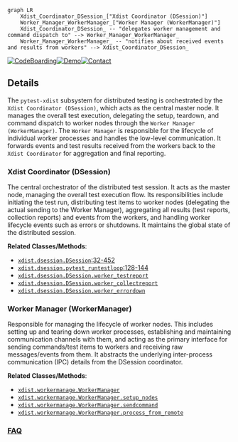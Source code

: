 ```mermaid
graph LR
    Xdist_Coordinator_DSession_["Xdist Coordinator (DSession)"]
    Worker_Manager_WorkerManager_["Worker Manager (WorkerManager)"]
    Xdist_Coordinator_DSession_ -- "delegates worker management and command dispatch to" --> Worker_Manager_WorkerManager_
    Worker_Manager_WorkerManager_ -- "notifies about received events and results from workers" --> Xdist_Coordinator_DSession_
```

[![CodeBoarding](https://img.shields.io/badge/Generated%20by-CodeBoarding-9cf?style=flat-square)](https://github.com/CodeBoarding/GeneratedOnBoardings)[![Demo](https://img.shields.io/badge/Try%20our-Demo-blue?style=flat-square)](https://www.codeboarding.org/demo)[![Contact](https://img.shields.io/badge/Contact%20us%20-%20contact@codeboarding.org-lightgrey?style=flat-square)](mailto:contact@codeboarding.org)

## Details

The `pytest-xdist` subsystem for distributed testing is orchestrated by the `Xdist Coordinator (DSession)`, which acts as the central master node. It manages the overall test execution, delegating the setup, teardown, and command dispatch to worker nodes through the `Worker Manager (WorkerManager)`. The `Worker Manager` is responsible for the lifecycle of individual worker processes and handles the low-level communication. It forwards events and test results received from the workers back to the `Xdist Coordinator` for aggregation and final reporting.

### Xdist Coordinator (DSession)
The central orchestrator of the distributed test session. It acts as the master node, managing the overall test execution flow. Its responsibilities include initiating the test run, distributing test items to worker nodes (delegating the actual sending to the Worker Manager), aggregating all results (test reports, collection reports) and events from the workers, and handling worker lifecycle events such as errors or shutdowns. It maintains the global state of the distributed session.


**Related Classes/Methods**:

- <a href="https://github.com/pytest-dev/pytest-xdist/blob/master/src/xdist/dsession.py#L32-L452" target="_blank" rel="noopener noreferrer">`xdist.dsession.DSession`:32-452</a>
- <a href="https://github.com/pytest-dev/pytest-xdist/blob/master/src/xdist/dsession.py#L128-L144" target="_blank" rel="noopener noreferrer">`xdist.dsession.pytest_runtestloop`:128-144</a>
- <a href="https://github.com/pytest-dev/pytest-xdist/blob/master/src/xdist/dsession.py" target="_blank" rel="noopener noreferrer">`xdist.dsession.DSession.worker_testreport`</a>
- <a href="https://github.com/pytest-dev/pytest-xdist/blob/master/src/xdist/dsession.py" target="_blank" rel="noopener noreferrer">`xdist.dsession.DSession.worker_collectreport`</a>
- <a href="https://github.com/pytest-dev/pytest-xdist/blob/master/src/xdist/dsession.py" target="_blank" rel="noopener noreferrer">`xdist.dsession.DSession.worker_errordown`</a>


### Worker Manager (WorkerManager)
Responsible for managing the lifecycle of worker nodes. This includes setting up and tearing down worker processes, establishing and maintaining communication channels with them, and acting as the primary interface for sending commands/test items to workers and receiving raw messages/events from them. It abstracts the underlying inter-process communication (IPC) details from the DSession coordinator.


**Related Classes/Methods**:

- <a href="https://github.com/pytest-dev/pytest-xdist/blob/master/src/xdist/workermanage.py" target="_blank" rel="noopener noreferrer">`xdist.workermanage.WorkerManager`</a>
- <a href="https://github.com/pytest-dev/pytest-xdist/blob/master/src/xdist/workermanage.py" target="_blank" rel="noopener noreferrer">`xdist.workermanage.WorkerManager.setup_nodes`</a>
- <a href="https://github.com/pytest-dev/pytest-xdist/blob/master/src/xdist/workermanage.py" target="_blank" rel="noopener noreferrer">`xdist.workermanage.WorkerManager.sendcommand`</a>
- <a href="https://github.com/pytest-dev/pytest-xdist/blob/master/src/xdist/workermanage.py" target="_blank" rel="noopener noreferrer">`xdist.workermanage.WorkerManager.process_from_remote`</a>




### [FAQ](https://github.com/CodeBoarding/GeneratedOnBoardings/tree/main?tab=readme-ov-file#faq)